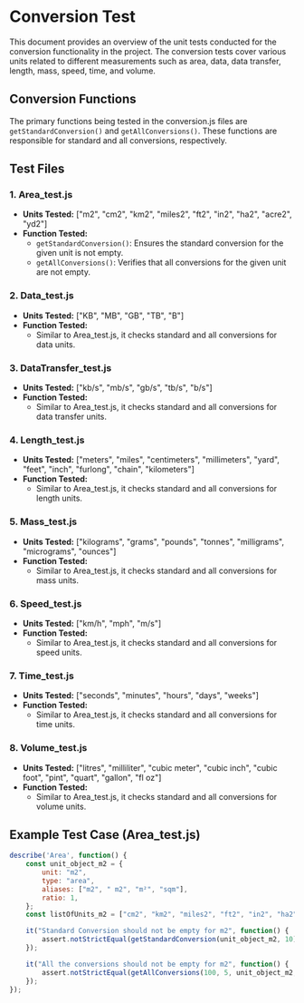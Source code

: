 # Conversion Test

This document provides an overview of the unit tests conducted for the conversion functionality in the project. The conversion tests cover various units related to different measurements such as area, data, data transfer, length, mass, speed, time, and volume.

## Conversion Functions

The primary functions being tested in the conversion.js files are `getStandardConversion()` and `getAllConversions()`. These functions are responsible for standard and all conversions, respectively.

## Test Files

### 1. Area_test.js
- **Units Tested:** ["m2", "cm2", "km2", "miles2", "ft2", "in2", "ha2", "acre2", "yd2"]
- **Function Tested:**
  - `getStandardConversion()`: Ensures the standard conversion for the given unit is not empty.
  - `getAllConversions()`: Verifies that all conversions for the given unit are not empty.

### 2. Data_test.js
- **Units Tested:** ["KB", "MB", "GB", "TB", "B"]
- **Function Tested:**
  - Similar to Area_test.js, it checks standard and all conversions for data units.

### 3. DataTransfer_test.js
- **Units Tested:** ["kb/s", "mb/s", "gb/s", "tb/s", "b/s"]
- **Function Tested:**
  - Similar to Area_test.js, it checks standard and all conversions for data transfer units.

### 4. Length_test.js
- **Units Tested:** ["meters", "miles", "centimeters", "millimeters", "yard", "feet", "inch", "furlong", "chain", "kilometers"]
- **Function Tested:**
  - Similar to Area_test.js, it checks standard and all conversions for length units.

### 5. Mass_test.js
- **Units Tested:** ["kilograms", "grams", "pounds", "tonnes", "milligrams", "micrograms", "ounces"]
- **Function Tested:**
  - Similar to Area_test.js, it checks standard and all conversions for mass units.

### 6. Speed_test.js
- **Units Tested:** ["km/h", "mph", "m/s"]
- **Function Tested:**
  - Similar to Area_test.js, it checks standard and all conversions for speed units.

### 7. Time_test.js
- **Units Tested:** ["seconds", "minutes", "hours", "days", "weeks"]
- **Function Tested:**
  - Similar to Area_test.js, it checks standard and all conversions for time units.

### 8. Volume_test.js
- **Units Tested:** ["litres", "milliliter", "cubic meter", "cubic inch", "cubic foot", "pint", "quart", "gallon", "fl oz"]
- **Function Tested:**
  - Similar to Area_test.js, it checks standard and all conversions for volume units.

## Example Test Case (Area_test.js)

```javascript
describe('Area', function() {
    const unit_object_m2 = {
        unit: "m2",
        type: "area",
        aliases: ["m2", " m2", "m²", "sqm"],
        ratio: 1,
    };
    const listOfUnits_m2 = ["cm2", "km2", "miles2", "ft2", "in2", "ha2", "acre2", "yd2"];

    it("Standard Conversion should not be empty for m2", function() {
        assert.notStrictEqual(getStandardConversion(unit_object_m2, 10), "", "m2 conversion should not be empty");
    });

    it("All the conversions should not be empty for m2", function() {
        assert.notStrictEqual(getAllConversions(100, 5, unit_object_m2, listOfUnits_m2), "", "m2 conversion should not be empty");
    });
});
